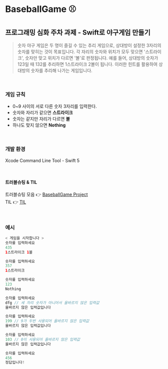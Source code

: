 # BaseballGame ⚾️
## 프로그래밍 심화 주차 과제 - Swift로 야구게임 만들기

>숫자 야구 게임은 두 명이 즐길 수 있는 추리 게임으로, 상대방이 설정한 3자리의 숫자를 맞히는 것이 목표입니다. 각 자리의 숫자와 위치가 모두 맞으면 '스트라이크', 숫자만 맞고 위치가 다르면 '볼'로 판정됩니다. 예를 들어, 상대방의 숫자가 123일 때 132를 추리하면 1스트라이크 2볼이 됩니다. 이러한 힌트를 활용하여 상대방의 숫자를 추리해 나가는 게임입니다.

<br>

### 게임 규칙
- 0~9 사이의 서로 다른 숫자 3자리를 입력한다.
- 숫자와 자리가 같으면 **스트라이크**
- 숫자는 같지만 자리가 다르면 **볼**
- 하나도 맞지 않으면 **Nothing**

<br>

### 개발 환경
Xcode Command Line Tool - Swift 5

<br>

#### 트러블슈팅 & TIL
트러블슈팅 모음 👉 [BaseballGame Project](https://github.com/munuiee/Baseball/issues?q=is%3Aissue%20state%3Aclosed)
<br>
TIL 👉 [TIL](https://velog.io/@jihyee10/야구게임-만들기-TIL) 

<br>

### 예시
```swift
< 게임을 시작합니다 >
숫자를 입력하세요
435
1스트라이크 1볼

숫자를 입력하세요
357
1스트라이크

숫자를 입력하세요
123
Nothing

숫자를 입력하세요
dfg // 세 자리 숫자가 아니어서 올바르지 않은 입력값
올바르지 않은 입력값입니다

숫자를 입력하세요
199 // 9가 두번 사용되어 올바르지 않은 입력값
올바르지 않은 입력값입니다

숫자를 입력하세요
103 // 0이 사용되어 올바르지 않은 입력값
올바르지 않은 입력값입니다

숫자를 입력하세요
456
정답입니다!
```
